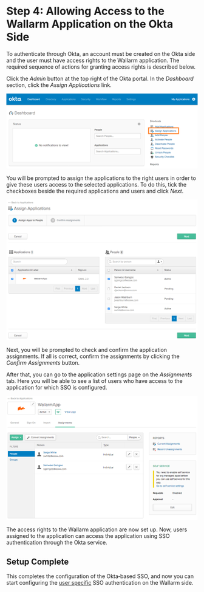 #   Step 4: Allowing Access to the Wallarm Application on the Okta Side

[img-dashboard]:    ../../../../images/admin-guides/configuration-guides/sso/okta/okta-assign-app.png
[img-assignments]:  ../../../../images/admin-guides/configuration-guides/sso/okta/assignments.png
[img-user-list]:    ../../../../images/admin-guides/configuration-guides/sso/okta/user-list.png

[doc-use-user-auth]:   ../employ-user-auth.md 

To authenticate through Okta, an account must be created on the Okta side and the user must have access rights to the Wallarm application. The required sequence of actions for granting access rights is described below.

Click the *Admin* button at the top right of the Okta portal. In the *Dashboard* section, click the *Assign Applications* link.

![!Okta dashboard][img-dashboard]

You will be prompted to assign the applications to the right users in order to give these users access to the selected applications. To do this, tick the checkboxes beside the required applications and users and click *Next*.

![!Assigning users to the application][img-assignments]

Next, you will be prompted to check and confirm the application assignments. If all is correct, confirm the assignments by clicking the *Confirm Assignments* button.

After that, you can go to the application settings page on the *Assignments* tab. Here you will be able to see a list of users who have access to the application for which SSO is configured.

![!User list for the Wallarm application][img-user-list]

The access rights to the Wallarm application are now set up. Now, users assigned to the application can access the application using SSO authentication through the Okta service.


##  Setup Complete

This completes the configuration of the Okta‑based SSO, and now you can start configuring the [user specific][doc-use-user-auth] SSO authentication on the Wallarm side.